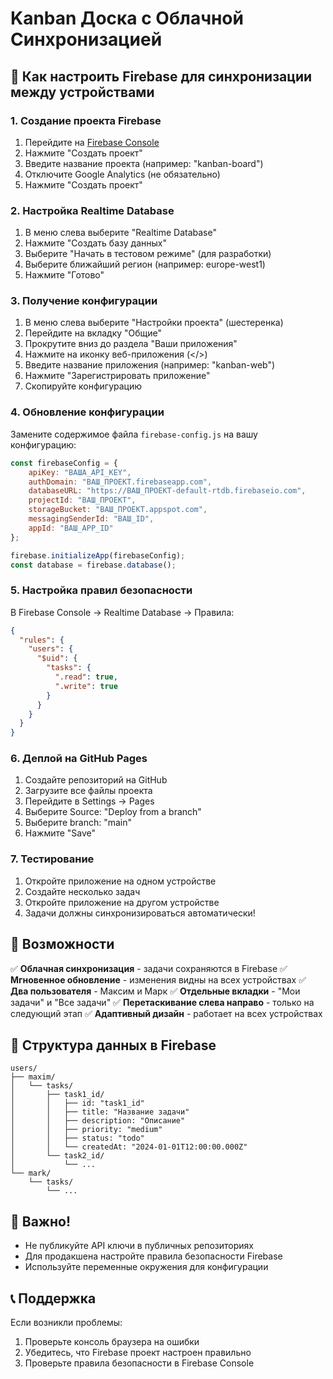 # Kanban Доска с Облачной Синхронизацией

## 🚀 Как настроить Firebase для синхронизации между устройствами

### 1. Создание проекта Firebase

1. Перейдите на [Firebase Console](https://console.firebase.google.com/)
2. Нажмите "Создать проект"
3. Введите название проекта (например: "kanban-board")
4. Отключите Google Analytics (не обязательно)
5. Нажмите "Создать проект"

### 2. Настройка Realtime Database

1. В меню слева выберите "Realtime Database"
2. Нажмите "Создать базу данных"
3. Выберите "Начать в тестовом режиме" (для разработки)
4. Выберите ближайший регион (например: europe-west1)
5. Нажмите "Готово"

### 3. Получение конфигурации

1. В меню слева выберите "Настройки проекта" (шестеренка)
2. Перейдите на вкладку "Общие"
3. Прокрутите вниз до раздела "Ваши приложения"
4. Нажмите на иконку веб-приложения (</>)
5. Введите название приложения (например: "kanban-web")
6. Нажмите "Зарегистрировать приложение"
7. Скопируйте конфигурацию

### 4. Обновление конфигурации

Замените содержимое файла `firebase-config.js` на вашу конфигурацию:

```javascript
const firebaseConfig = {
    apiKey: "ВАША_API_KEY",
    authDomain: "ВАШ_ПРОЕКТ.firebaseapp.com",
    databaseURL: "https://ВАШ_ПРОЕКТ-default-rtdb.firebaseio.com",
    projectId: "ВАШ_ПРОЕКТ",
    storageBucket: "ВАШ_ПРОЕКТ.appspot.com",
    messagingSenderId: "ВАШ_ID",
    appId: "ВАШ_APP_ID"
};

firebase.initializeApp(firebaseConfig);
const database = firebase.database();
```

### 5. Настройка правил безопасности

В Firebase Console → Realtime Database → Правила:

```json
{
  "rules": {
    "users": {
      "$uid": {
        "tasks": {
          ".read": true,
          ".write": true
        }
      }
    }
  }
}
```

### 6. Деплой на GitHub Pages

1. Создайте репозиторий на GitHub
2. Загрузите все файлы проекта
3. Перейдите в Settings → Pages
4. Выберите Source: "Deploy from a branch"
5. Выберите branch: "main"
6. Нажмите "Save"

### 7. Тестирование

1. Откройте приложение на одном устройстве
2. Создайте несколько задач
3. Откройте приложение на другом устройстве
4. Задачи должны синхронизироваться автоматически!

## 📱 Возможности

✅ **Облачная синхронизация** - задачи сохраняются в Firebase
✅ **Мгновенное обновление** - изменения видны на всех устройствах
✅ **Два пользователя** - Максим и Марк
✅ **Отдельные вкладки** - "Мои задачи" и "Все задачи"
✅ **Перетаскивание слева направо** - только на следующий этап
✅ **Адаптивный дизайн** - работает на всех устройствах

## 🔧 Структура данных в Firebase

```
users/
├── maxim/
│   └── tasks/
│       ├── task1_id/
│       │   ├── id: "task1_id"
│       │   ├── title: "Название задачи"
│       │   ├── description: "Описание"
│       │   ├── priority: "medium"
│       │   ├── status: "todo"
│       │   └── createdAt: "2024-01-01T12:00:00.000Z"
│       └── task2_id/
│           └── ...
└── mark/
    └── tasks/
        └── ...
```

## 🚨 Важно!

- Не публикуйте API ключи в публичных репозиториях
- Для продакшена настройте правила безопасности Firebase
- Используйте переменные окружения для конфигурации

## 📞 Поддержка

Если возникли проблемы:
1. Проверьте консоль браузера на ошибки
2. Убедитесь, что Firebase проект настроен правильно
3. Проверьте правила безопасности в Firebase Console 